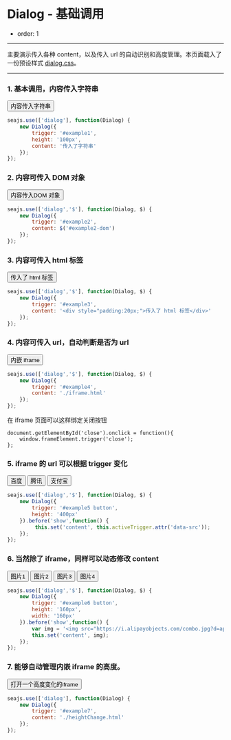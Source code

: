 # Dialog - 基础调用

- order: 1

---

主要演示传入各种 content，以及传入 url 的自动识别和高度管理。本页面载入了一份预设样式 [dialog.css](../src/dialog.css)。

<link href="../src/dialog.css" rel="stylesheet">
<style>
.fn-hide {display:none;}
</style>

---

### 1. 基本调用，内容传入字符串

<button id="example1">内容传入字符串</button>

````javascript
seajs.use(['dialog'], function(Dialog) {
    new Dialog({
        trigger: '#example1',
        height: '100px',
        content: '传入了字符串'
    });
});
````


### 2. 内容可传入 DOM 对象

<button id="example2">内容传入DOM 对象</button>
<div class="fn-hide">
    <div id="example2-dom" style="padding:50px">传入了DOM</div>
</div>

````javascript
seajs.use(['dialog','$'], function(Dialog, $) {
    new Dialog({
        trigger: '#example2',
        content: $('#example2-dom')
    });
});
````


### 3. 内容可传入 html 标签

<button id="example3">传入了 html 标签</button>

````javascript
seajs.use(['dialog','$'], function(Dialog, $) {
    new Dialog({
        trigger: '#example3',
        content: '<div style="padding:20px;">传入了 html 标签</div>'
    });
});
````

### 4. 内容可传入 url，自动判断是否为 url

<button id="example4">内嵌 iframe</button>

````javascript
seajs.use(['dialog','$'], function(Dialog, $) {
    new Dialog({
        trigger: '#example4',
        content: './iframe.html'
    });
});
````

在 iframe 页面可以这样绑定关闭按钮

```
document.getElementById('close').onclick = function(){
    window.frameElement.trigger('close'); 
};
```

### 5. iframe 的 url 可以根据 trigger 变化

<div id="example5" class="cell">
    <button data-src="http://baidu.com">百度</button>
    <button data-src="http://qq.com">腾讯</button>
    <button data-src="http://www.alipay.com">支付宝</button>
</div>

````javascript
seajs.use(['dialog','$'], function(Dialog, $) {
    new Dialog({
        trigger: '#example5 button',
        height: '400px'
    }).before('show',function() {
         this.set('content', this.activeTrigger.attr('data-src'));
    });
});
````

### 6. 当然除了 iframe，同样可以动态修改 content

<div id="example6" class="cell">
    <button data-id="10015">图片1</button>
    <button data-id="10016">图片2</button>
    <button data-id="10053">图片3</button>
    <button data-id="10075">图片4</button>
</div>

````javascript
seajs.use(['dialog','$'], function(Dialog, $) {
    new Dialog({
        trigger: '#example6 button',
        height: '160px',
        width: '160px'
    }).before('show',function() {
        var img = '<img src="https://i.alipayobjects.com/combo.jpg?d=apps/58&t='+ this.activeTrigger.attr('data-id') + '" />';
        this.set('content', img);
    });
});
````


### 7. 能够自动管理内嵌 iframe 的高度。

<button id="example7">打开一个高度变化的iframe</button>

````javascript
seajs.use(['dialog'], function(Dialog) {
    new Dialog({
        trigger: '#example7',
        content: './heightChange.html'
    });
});
````

